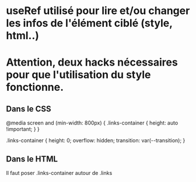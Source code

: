 # useRef utilisé pour lire et/ou changer les infos de l'élément ciblé (style, html..)

# Attention, deux hacks nécessaires pour que l'utilisation du style fonctionne.

## Dans le CSS

@media screen and (min-width: 800px) {
.links-container {
height: auto !important;
}
}

.links-container {
height: 0;
overflow: hidden;
transition: var(--transition);
}

## Dans le HTML

Il faut poser .links-container autour de .links
